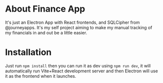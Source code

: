 # About Finance App

It's just an Electron App with React frontends, and SQLCipher from @journeyapps. It's my self project aiming to make my manual tracking of my financials in and out be a little easier.


# Installation

Just run `npm install` then you can run it as dev using `npm run dev`, it will automatically run Vite+React development server and then Electron will use it as the frontend when it launches.
